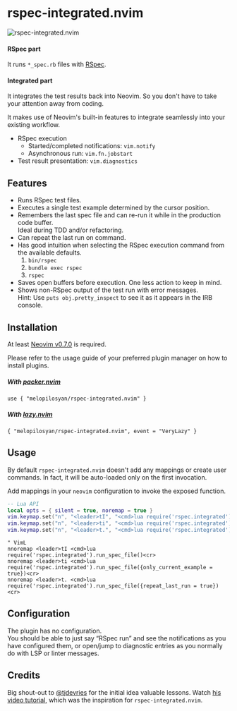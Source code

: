 # rspec-integrated.nvim

![rspec-integrated.nvim](https://user-images.githubusercontent.com/3795551/198903123-e935b51a-2725-488c-a517-19ef4dbeac88.png)

#### RSpec part
It runs `*_spec.rb` files with [RSpec](https://rspec.info/).

#### Integrated part
It integrates the test results back into Neovim. So you don't have to take your attention away from coding.

It makes use of Neovim's built-in features to integrate seamlessly into your existing workflow.

* RSpec execution
  * Started/completed notifications: `vim.notify`
  * Asynchronous run: `vim.fn.jobstart`
* Test result presentation: `vim.diagnostics`

## Features
* Runs RSpec test files.
* Executes a single test example determined by the cursor position.
* Remembers the last spec file and can re-run it while in the production code buffer. \
  Ideal during TDD and/or refactoring.
* Can repeat the last run on command.
* Has good intuition when selecting the RSpec execution command from the available defaults.
  1) `bin/rspec`
  2) `bundle exec rspec`
  3) `rspec`
* Saves open buffers before execution. One less action to keep in mind.
* Shows non-RSpec output of the test run with error messages. \
  Hint: Use `puts obj.pretty_inspect` to see it as it appears in the IRB console.

## Installation

At least [Neovim v0.7.0](https://github.com/neovim/neovim/releases) is required.

Please refer to the usage guide of your preferred plugin manager on how to install plugins.

##### With [packer.nvim](https://github.com/wbthomason/packer.nvim)
```
use { "melopilosyan/rspec-integrated.nvim" }
```

##### With [lazy.nvim](https://github.com/folke/lazy.nvim)
```
{ "melopilosyan/rspec-integrated.nvim", event = "VeryLazy" }
```

## Usage
By default `rspec-integrated.nvim` doesn't add any mappings or create user commands. In fact, it will be auto-loaded only on the first invocation.

Add mappings in your `neovim` configuration to invoke the exposed function.

```lua
-- Lua API
local opts = { silent = true, noremap = true }
vim.keymap.set("n", "<leader>tI", "<cmd>lua require('rspec.integrated').run_spec_file()<cr>", opts)
vim.keymap.set("n", "<leader>ti", "<cmd>lua require('rspec.integrated').run_spec_file({only_current_example = true})<cr>", opts)
vim.keymap.set("n", "<leader>t.", "<cmd>lua require('rspec.integrated').run_spec_file({repeat_last_run = true})<cr>", opts)
```

```vim
" VimL
nnoremap <leader>tI <cmd>lua require('rspec.integrated').run_spec_file()<cr>
nnoremap <leader>ti <cmd>lua require('rspec.integrated').run_spec_file({only_current_example = true})<cr>
nnoremap <leader>t. <cmd>lua require('rspec.integrated').run_spec_file({repeat_last_run = true})<cr>
```

## Configuration
The plugin has no configuration. \
You should be able to just say “RSpec run” and see the notifications as you have configured them, or open/jump to diagnostic entries as you normally do with LSP or linter messages.

## Credits
Big shout-out to [@tjdevries](https://github.com/tjdevries) for the initial idea valuable lessons. Watch [his video tutorial](https://www.youtube.com/watch?v=cf72gMBrsI0), which was the inspiration for `rspec-integrated.nvim`.
